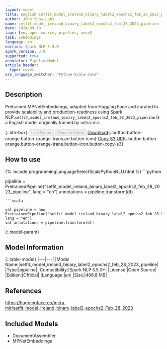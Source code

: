 ```yaml
---
layout: model
title: English setfit_model_ireland_binary_label2_epochs2_feb_28_2023_pipeline pipeline MPNetEmbeddings from mitra-mir
author: John Snow Labs
name: setfit_model_ireland_binary_label2_epochs2_feb_28_2023_pipeline
date: 2024-09-10
tags: [en, open_source, pipeline, onnx]
task: Embeddings
language: en
edition: Spark NLP 5.5.0
spark_version: 3.0
supported: true
annotator: PipelineModel
article_header:
  type: cover
use_language_switcher: "Python-Scala-Java"
---
```


## Description

Pretrained MPNetEmbeddings, adapted from Hugging Face and curated to provide scalability and production-readiness using Spark NLP.`setfit_model_ireland_binary_label2_epochs2_feb_28_2023_pipeline` is a English model originally trained by mitra-mir.

{:.btn-box}
<button class="button button-orange" disabled>Live Demo</button>
<button class="button button-orange" disabled>Open in Colab</button>
[Download](https://s3.amazonaws.com/auxdata.johnsnowlabs.com/public/models/setfit_model_ireland_binary_label2_epochs2_feb_28_2023_pipeline_en_5.5.0_3.0_1725978687492.zip){:.button.button-orange.button-orange-trans.arr.button-icon}
[Copy S3 URI](s3://auxdata.johnsnowlabs.com/public/models/setfit_model_ireland_binary_label2_epochs2_feb_28_2023_pipeline_en_5.5.0_3.0_1725978687492.zip){:.button.button-orange.button-orange-trans.button-icon.button-copy-s3}

## How to use



<div class="tabs-box" markdown="1">
{% include programmingLanguageSelectScalaPythonNLU.html %}
```python

pipeline = PretrainedPipeline("setfit_model_ireland_binary_label2_epochs2_feb_28_2023_pipeline", lang = "en")
annotations =  pipeline.transform(df)   

```
```scala

val pipeline = new PretrainedPipeline("setfit_model_ireland_binary_label2_epochs2_feb_28_2023_pipeline", lang = "en")
val annotations = pipeline.transform(df)

```
</div>

{:.model-param}
## Model Information

{:.table-model}
|---|---|
|Model Name:|setfit_model_ireland_binary_label2_epochs2_feb_28_2023_pipeline|
|Type:|pipeline|
|Compatibility:|Spark NLP 5.5.0+|
|License:|Open Source|
|Edition:|Official|
|Language:|en|
|Size:|406.8 MB|

## References

https://huggingface.co/mitra-mir/setfit_model_Ireland_binary_label2_epochs2_Feb_28_2023

## Included Models

- DocumentAssembler
- MPNetEmbeddings